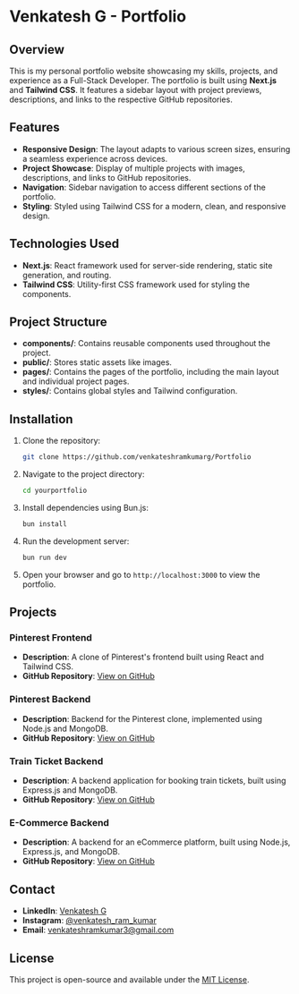 # Venkatesh G - Portfolio

## Overview

This is my personal portfolio website showcasing my skills, projects, and experience as a Full-Stack Developer. The portfolio is built using **Next.js** and **Tailwind CSS**. It features a sidebar layout with project previews, descriptions, and links to the respective GitHub repositories.

## Features

- **Responsive Design**: The layout adapts to various screen sizes, ensuring a seamless experience across devices.
- **Project Showcase**: Display of multiple projects with images, descriptions, and links to GitHub repositories.
- **Navigation**: Sidebar navigation to access different sections of the portfolio.
- **Styling**: Styled using Tailwind CSS for a modern, clean, and responsive design.

## Technologies Used

- **Next.js**: React framework used for server-side rendering, static site generation, and routing.
- **Tailwind CSS**: Utility-first CSS framework used for styling the components.

## Project Structure

- **components/**: Contains reusable components used throughout the project.
- **public/**: Stores static assets like images.
- **pages/**: Contains the pages of the portfolio, including the main layout and individual project pages.
- **styles/**: Contains global styles and Tailwind configuration.

## Installation

1. Clone the repository:
    ```bash
    git clone https://github.com/venkateshramkumarg/Portfolio
    ```
2. Navigate to the project directory:
    ```bash
    cd yourportfolio
    ```
3. Install dependencies using Bun.js:
    ```bash
    bun install
    ```
4. Run the development server:
    ```bash
    bun run dev
    ```
5. Open your browser and go to `http://localhost:3000` to view the portfolio.

## Projects

### Pinterest Frontend
- **Description**: A clone of Pinterest's frontend built using React and Tailwind CSS.
- **GitHub Repository**: [View on GitHub](https://github.com/venkateshramkumarg/Pintrest-Frontend)

### Pinterest Backend
- **Description**: Backend for the Pinterest clone, implemented using Node.js and MongoDB.
- **GitHub Repository**: [View on GitHub](https://github.com/venkateshramkumarg/Pintrest-Backend_)

### Train Ticket Backend
- **Description**: A backend application for booking train tickets, built using Express.js and MongoDB.
- **GitHub Repository**: [View on GitHub](https://github.com/venkateshramkumarg/Train-Ticket-Backend)

### E-Commerce Backend
- **Description**: A backend for an eCommerce platform, built using Node.js, Express.js, and MongoDB.
- **GitHub Repository**: [View on GitHub](https://github.com/venkateshramkumarg/ecommerce_backend.git)

## Contact

- **LinkedIn**: [Venkatesh G](https://www.linkedin.com/in/venkateshramkumar-g-819182258/)
- **Instagram**: [@venkatesh_ram_kumar](https://www.instagram.com/venkatesh_ram_kumar/)
- **Email**: [venkateshramkumar3@gmail.com](mailto:venkateshramkumar3@gmail.com)

## License

This project is open-source and available under the [MIT License](LICENSE).
